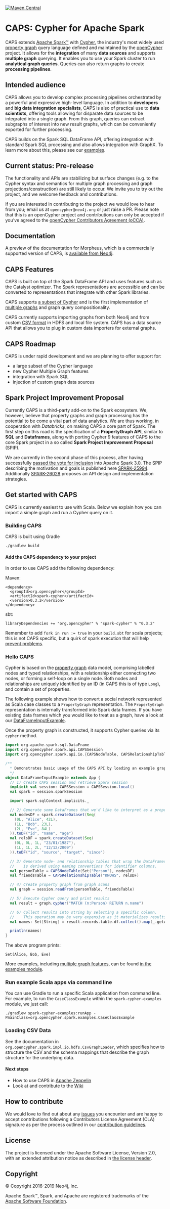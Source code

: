[![Maven Central](https://img.shields.io/badge/Maven_Central-0.3.2-blue.svg?label=Maven%20Central)](https://search.maven.org/#artifactdetails%7Corg.opencypher%7Cspark-cypher%7C0.3.2%7Cjar)
# CAPS: Cypher for Apache Spark

CAPS extends [Apache Spark™](https://spark.apache.org) with [Cypher](https://neo4j.com/docs/developer-manual/current/cypher/), the industry's most widely used [property graph](https://github.com/opencypher/openCypher/blob/master/docs/property-graph-model.adoc) query language defined and maintained by the [openCypher](http://www.opencypher.org) project.
It allows for the **integration** of many **data sources** and supports **multiple graph** querying.
It enables you to use your Spark cluster to run **analytical graph queries**.
Queries can also return graphs to create **processing pipelines**.

## Intended audience

CAPS allows you to develop complex processing pipelines orchestrated by a powerful and expressive high-level language.
In addition to **developers** and **big data integration specialists**, CAPS is also of practical use to **data scientists**, offering tools allowing for disparate data sources to be integrated into a single graph. From this graph, queries can extract subgraphs of interest into new result graphs, which can be conveniently exported for further processing.

CAPS builds on the Spark SQL DataFrame API, offering integration with standard Spark SQL processing and also allows
integration with GraphX. To learn more about this, please see our [examples](https://github.com/opencypher/cypher-for-apache-spark/tree/master/spark-cypher-examples).
 
<!-- TODO: WIKI How does it relate to GraphFrames -->
<!--- **Data Analysts**: -->
<!--  This example shows how to aggregate detailed sales data within a graph — in effect, performing a ‘roll-up’ — in order to obtain a high-level summarized view of the data, stored and returned in another graph, as well as returning an even higher-level view as an executive report. The summarized graph may be used to draw further high-level reports, but may also be used to undertake ‘drill-down’ actions by probing into the graph to extract more detailed information.-->

## Current status: Pre-release

The functionality and APIs are stabilizing but surface changes (e.g. to the Cypher syntax and semantics for multiple graph processing and graph projections/construction) are still likely to occur. 
We invite you to try out the project, and we welcome feedback and contributions.

If you are interested in contributing to the project we would love to hear from you; email us at `opencypher@neo4j.org` or just raise a PR. 
Please note that this is an openCypher project and contributions can only be accepted if you’ve agreed to the  [openCypher Contributors Agreement (oCCA)](CONTRIBUTING.adoc).

## Documentation

A preview of the documentation for Morpheus, which is a commercially supported version of CAPS, is [available from Neo4j](https://neo4j.com/docs/morpheus-user-guide/1.0-preview/).

## CAPS Features

CAPS is built on top of the Spark DataFrame API and uses features such as the Catalyst optimizer.
The Spark representations are accessible and can be converted to representations that integrate with other Spark libraries.

CAPS supports [a subset of Cypher](https://github.com/opencypher/cypher-for-apache-spark/blob/master/documentation/asciidoc/cypher-cypher9-features.adoc) and is the first implementation of [multiple graphs](https://github.com/boggle/openCypher/blob/CIP2017-06-18-multiple-graphs/cip/1.accepted/CIP2017-06-18-multiple-graphs.adoc) and graph query compositionality.

CAPS currently supports importing graphs from both Neo4j and from custom [CSV format](https://github.com/opencypher/cypher-for-apache-spark/tree/master/caps-core/src/test/resources/csv/sn) in HDFS and local file system.
CAPS has a data source API that allows you to plug in custom data importers for external graphs.

## CAPS Roadmap

CAPS is under rapid development and we are planning to offer support for:
- a large subset of the Cypher language
- new Cypher Multiple Graph features
- integration with Spark SQL
- injection of custom graph data sources

## Spark Project Improvement Proposal

Currently CAPS is a third-party add-on to the Spark ecosystem. We, however, believe that property graphs and graph processing
has the potential to be come a vital part of data analytics. We are thus working, in cooperation with 
*Databricks*, on making CAPS a core part of Spark. 
The first step on this road is the specification of a __PropertyGraph API__, similar to __SQL__ and __Dataframes__, along with porting
Cypher 9 features of CAPS to the core Spark project in a so called __Spark Project Improvement Proposal__ (SPIP).

We are currently in the second phase of this process, after having successfully [passed the vote for inclusion](http://apache-spark-developers-list.1001551.n3.nabble.com/VOTE-RESULT-SPIP-DataFrame-based-Property-Graphs-Cypher-Queries-and-Algorithms-td26401.html) into Apache Spark 3.0.
The SPIP describing the motivation and goals is published here
[SPARK-25994](https://issues.apache.org/jira/browse/SPARK-25994). 
Additionally [SPARK-26028](https://issues.apache.org/jira/browse/SPARK-26028) proposes an API design and implementation strategies. 

## Get started with CAPS
CAPS is currently easiest to use with Scala. Below we explain how you can import a simple graph and run a Cypher query on it.

### Building CAPS

CAPS is built using Gradle

```
./gradlew build
```


#### Add the CAPS dependency to your project
In order to use CAPS add the following dependency:

Maven:

```
<dependency>
  <groupId>org.opencypher</groupId>
  <artifactId>spark-cypher</artifactId>
  <version>0.3.2</version>
</dependency>
```

sbt:
```
libraryDependencies += "org.opencypher" % "spark-cypher" % "0.3.2"
```

Remember to add `fork in run := true` in your `build.sbt` for scala projects; this is not CAPS
specific, but a quirk of spark execution that will help 
[prevent problems](https://stackoverflow.com/questions/44298847/why-do-we-need-to-add-fork-in-run-true-when-running-spark-sbt-application).

### Hello CAPS

Cypher is based on the [property graph](https://github.com/opencypher/openCypher/blob/master/docs/property-graph-model.adoc) data model, comprising labelled nodes and typed relationships, with a relationship either connecting two nodes, or forming a self-loop on a single node. 
Both nodes and relationships are uniquely identified by an ID (in CAPS this is of type `Long`), and contain a set of properties. 

The following example shows how to convert a social network represented as Scala case classes to a `PropertyGraph` representation. 
The `PropertyGraph` representation is internally transformed into Spark data frames. 
If you have existing data frames which you would like to treat as a graph, have a look at our [DataFrameInputExample](spark-cypher-examples/src/main/scala/org/opencypher/spark/examples/DataFrameInputExample.scala).   

Once the property graph is constructed, it supports Cypher queries via its `cypher` method.

```scala
import org.apache.spark.sql.DataFrame
import org.opencypher.spark.api.CAPSSession
import org.opencypher.spark.api.io.{CAPSNodeTable, CAPSRelationshipTable}

/**
  * Demonstrates basic usage of the CAPS API by loading an example graph from [[DataFrame]]s.
  */
object DataFrameInputExample extends App {
  // 1) Create CAPS session and retrieve Spark session
  implicit val session: CAPSSession = CAPSSession.local()
  val spark = session.sparkSession

  import spark.sqlContext.implicits._

  // 2) Generate some DataFrames that we'd like to interpret as a property graph.
  val nodesDF = spark.createDataset(Seq(
    (0L, "Alice", 42L),
    (1L, "Bob", 23L),
    (2L, "Eve", 84L)
  )).toDF("id", "name", "age")
  val relsDF = spark.createDataset(Seq(
    (0L, 0L, 1L, "23/01/1987"),
    (1L, 1L, 2L, "12/12/2009")
  )).toDF("id", "source", "target", "since")

  // 3) Generate node- and relationship tables that wrap the DataFrames. The mapping between graph entities and columns
  //    is derived using naming conventions for identifier columns.
  val personTable = CAPSNodeTable(Set("Person"), nodesDF)
  val friendsTable = CAPSRelationshipTable("KNOWS", relsDF)

  // 4) Create property graph from graph scans
  val graph = session.readFrom(personTable, friendsTable)

  // 5) Execute Cypher query and print results
  val result = graph.cypher("MATCH (n:Person) RETURN n.name")

  // 6) Collect results into string by selecting a specific column.
  //    This operation may be very expensive as it materializes results locally.
  val names: Set[String] = result.records.table.df.collect().map(_.getAs[String]("n_name")).toSet

  println(names)
}
```

The above program prints:
```
Set(Alice, Bob, Eve)
```

More examples, including [multiple graph features](spark-cypher-examples/src/main/scala/org/opencypher/spark/examples/MultipleGraphExample.scala), can be found [in the examples module](spark-cypher-examples).

### Run example Scala apps via command line

You can use Gradle to run a specific Scala application from command line. For example, to run the `CaseClassExample` 
within the `spark-cypher-examples` module, we just call:

```
./gradlew spark-cypher-examples:runApp -PmainClass=org.opencypher.spark.examples.CaseClassExample
```

### Loading CSV Data

See the documentation in `org.opencypher.spark.impl.io.hdfs.CsvGraphLoader`, which specifies how to structure the
CSV and the schema mappings that describe the graph structure for the underlying data.

#### Next steps

- How to use CAPS in [Apache Zeppelin](https://github.com/opencypher/cypher-for-apache-spark/wiki/Use-CAPS-in-a-Zeppelin-notebook)
- Look at and contribute to the [Wiki](https://github.com/opencypher/cypher-for-apache-spark/wiki)
<!-- TODO: Steps needed to run the demo with toy data -->
<!-- TODO: WIKI article that demonstrates a more realistic use case with HDFS data source -->
<!-- TODO: WIKI link to page that explains how to import data -->

## How to contribute

We would love to find out about any [issues](https://github.com/opencypher/cypher-for-apache-spark/issues) you encounter and are happy to accept contributions following a Contributors License Agreement (CLA) signature as per the process outlined in our [contribution guidelines](CONTRIBUTING.adoc).

## License

The project is licensed under the Apache Software License, Version 2.0, with an extended attribution notice as described in [the license header](/etc/licenses/headers/NOTICE-header.txt).

## Copyright

© Copyright 2016-2019 Neo4j, Inc.

Apache Spark™, Spark, and Apache are registered trademarks of the [Apache Software Foundation](https://www.apache.org/).
